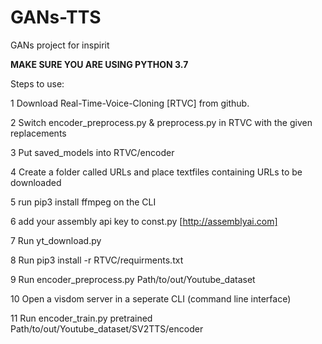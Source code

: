 # GANs-TTS
GANs project for inspirit

**MAKE SURE YOU ARE USING PYTHON 3.7**

Steps to use:

1 Download Real-Time-Voice-Cloning [RTVC] from github.

2 Switch encoder_preprocess.py & preprocess.py in RTVC with the given replacements

3 Put saved_models into RTVC/encoder

4 Create a folder called URLs and place textfiles containing URLs to be downloaded

5 run pip3 install ffmpeg on the CLI

6 add your assembly api key to const.py  [http://assemblyai.com]

7 Run yt_download.py

8 Run pip3 install -r RTVC/requirments.txt

9 Run encoder_preprocess.py  Path/to/out/Youtube_dataset

10 Open a visdom server in a seperate CLI (command line interface)

11 Run encoder_train.py pretrained Path/to/out/Youtube_dataset/SV2TTS/encoder
